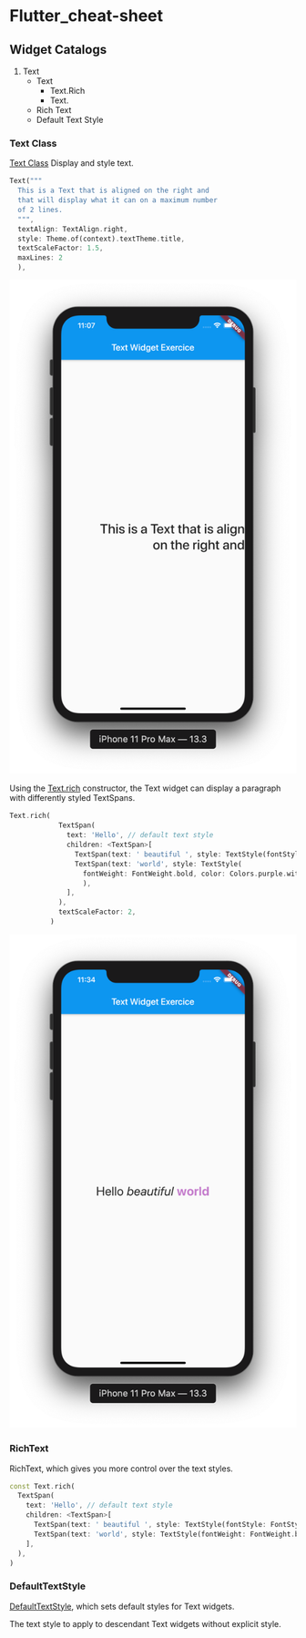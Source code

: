 # Flutter_cheat-sheet


## Widget Catalogs

1. Text
    * Text
        - Text.Rich
        - Text.
    * Rich Text
    * Default Text Style


### Text Class
[Text Class](https://api.flutter.dev/flutter/widgets/Text-class.html) Display and style text.

```dart
Text("""
  This is a Text that is aligned on the right and
  that will display what it can on a maximum number 
  of 2 lines.
  """,
  textAlign: TextAlign.right,
  style: Theme.of(context).textTheme.title,
  textScaleFactor: 1.5,
  maxLines: 2
  ),
 ```
![screenshot of app](screenshots/text_widgets/text_class_example.png)

Using the [Text.rich](https://api.flutter.dev/flutter/widgets/Text-class.html) constructor, the Text widget can display a paragraph with differently styled TextSpans.

```dart
Text.rich(
            TextSpan(
              text: 'Hello', // default text style
              children: <TextSpan>[
                TextSpan(text: ' beautiful ', style: TextStyle(fontStyle: FontStyle.italic)),
                TextSpan(text: 'world', style: TextStyle(
                  fontWeight: FontWeight.bold, color: Colors.purple.withOpacity(0.6))
                  ),
              ],
            ),
            textScaleFactor: 2,
          )
 ```
![screenshot of app](screenshots/text_widgets/text_rich_example.png)


### RichText

RichText, which gives you more control over the text styles.

```dart
const Text.rich(
  TextSpan(
    text: 'Hello', // default text style
    children: <TextSpan>[
      TextSpan(text: ' beautiful ', style: TextStyle(fontStyle: FontStyle.italic)),
      TextSpan(text: 'world', style: TextStyle(fontWeight: FontWeight.bold)),
    ],
  ),
)
  ```


### DefaultTextStyle

[DefaultTextStyle](https://api.flutter.dev/flutter/widgets/DefaultTextStyle-class.html), which sets default styles for Text widgets.

The text style to apply to descendant Text widgets without explicit style.

```dart


  ```
